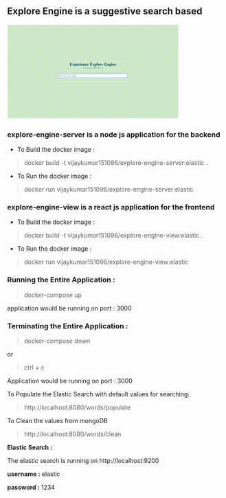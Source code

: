 ## Explore Engine is a suggestive search based

![search_demo.gif](search_demo.gif)

### explore-engine-server is a node js application for the backend

- To Build the docker image :
> docker build -t vijaykumar151096/explore-engine-server:elastic .

- To Run the docker image :
> docker run vijaykumar151096/explore-engine-server:elastic 

### explore-engine-view is a react js application for the frontend

- To Build the docker image :
> docker build -t vijaykumar151096/explore-engine-view:elastic .

- To Run the docker image :
> docker run vijaykumar151096/explore-engine-view:elastic


### Running the Entire Application : 

> docker-compose up 

application would be running on port : 3000

### Terminating the Entire Application :

> docker-compose down 

or 

> ctrl + c

Application would be running on port : 3000

To Populate the Elastic Search with default values for searching: 

> http://localhost:8080/words/populate

To Clean the values from mongoDB 

> http://localhost:8080/words/clean

**Elastic Search :** 

The elastic search is running on http://localhost:9200

**username :** elastic 

**password :** 1234






